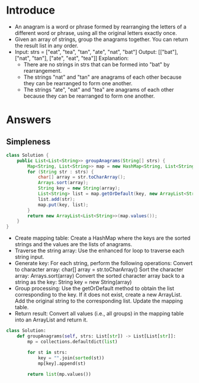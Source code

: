 # Introduce

* An anagram is a word or phrase formed by rearranging the letters of a different word or phrase, using all the original letters exactly once.
* Given an array of strings, group the anagrams together. You can return the result list in any order.
* Input: strs = ["eat", "tea", "tan", "ate", "nat", "bat"] 
  Output: [["bat"], ["nat", "tan"], ["ate", "eat", "tea"]] 
  Explanation:
  * There are no strings in strs that can be formed into "bat" by rearrangement.
  * The strings "nat" and "tan" are anagrams of each other because they can be rearranged to form one another.
  * The strings "ate", "eat" and "tea" are anagrams of each other because they can be rearranged to form one another.

# Answers

## Simpleness

```java
class Solution {
    public List<List<String>> groupAnagrams(String[] strs) {
        Map<String, List<String>> map = new HashMap<String, List<String>>();
        for (String str : strs) {
            char[] array = str.toCharArray();
            Arrays.sort(array);
            String key = new String(array);
            List<String> list = map.getOrDefault(key, new ArrayList<String>());
            list.add(str);
            map.put(key, list);
        }
        return new ArrayList<List<String>>(map.values());
    }
}
```

* Create mapping table: Create a HashMap where the keys are the sorted strings and the values are the lists of anagrams. 
* Traverse the string array: Use the enhanced for loop to traverse each string input. 
* Generate key: For each string, perform the following operations:
  Convert to character array: char[] array = str.toCharArray()
  Sort the character array: Arrays.sort(array)
  Convert the sorted character array back to a string as the key: String key = new String(array)
* Group processing:
  Use the getOrDefault method to obtain the list corresponding to the key. If it does not exist, create a new ArrayList.
  Add the original string to the corresponding list.
  Update the mapping table. 
* Return result: Convert all values (i.e., all groups) in the mapping table into an ArrayList and return it.

```python
class Solution:
    def groupAnagrams(self, strs: List[str]) -> List[List[str]]:
        mp = collections.defaultdict(list)

        for st in strs:
            key = "".join(sorted(st))
            mp[key].append(st)
        
        return list(mp.values())

```


